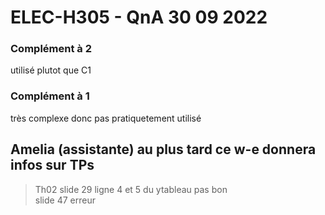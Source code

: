 # ELEC-H305 - QnA 30 09 2022  

### Complément à 2  
utilisé plutot que C1

### Complément à 1  
très complexe donc pas pratiquetement utilisé  

## Amelia (assistante) au plus tard ce w-e donnera infos sur TPs  

> Th02 slide 29 ligne 4 et 5 du ytableau pas bon  
> slide 47 erreur  



